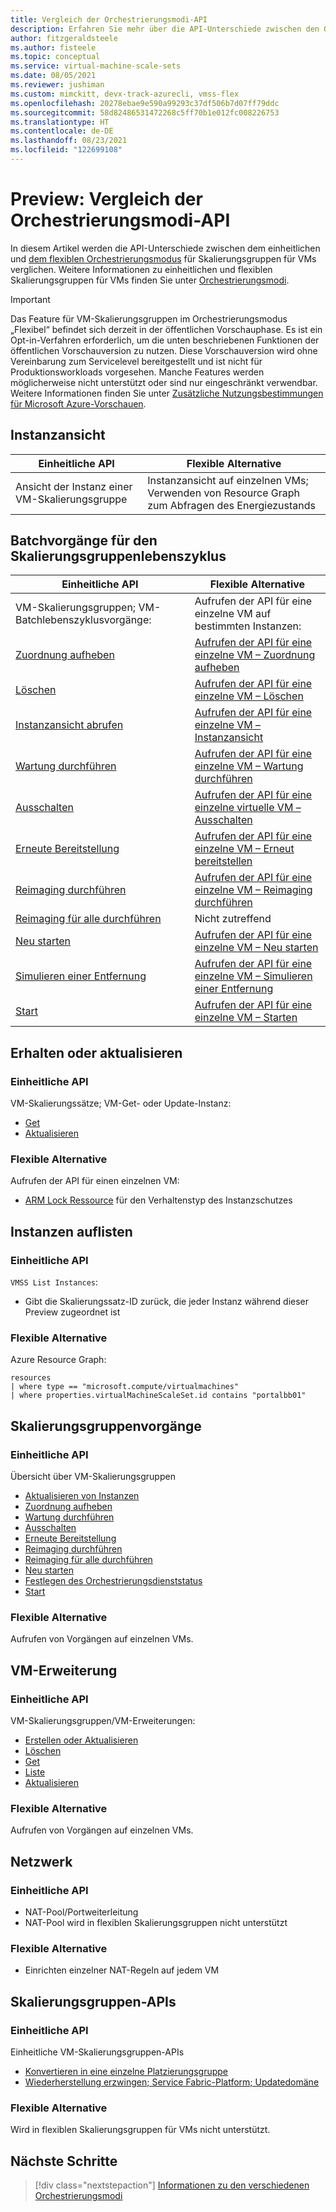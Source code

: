 ```yaml
---
title: Vergleich der Orchestrierungsmodi-API
description: Erfahren Sie mehr über die API-Unterschiede zwischen den Orchestrierungsmodi „Einheitlich“ und „Flexibel“.
author: fitzgeraldsteele
ms.author: fisteele
ms.topic: conceptual
ms.service: virtual-machine-scale-sets
ms.date: 08/05/2021
ms.reviewer: jushiman
ms.custom: mimckitt, devx-track-azurecli, vmss-flex
ms.openlocfilehash: 20278ebae9e590a99293c37df506b7d07ff79ddc
ms.sourcegitcommit: 58d82486531472268c5ff70b1e012fc008226753
ms.translationtype: HT
ms.contentlocale: de-DE
ms.lasthandoff: 08/23/2021
ms.locfileid: "122699108"
---
```

# <a name="preview-orchestration-modes-api-comparison"></a>Preview: Vergleich der Orchestrierungsmodi-API 

In diesem Artikel werden die API-Unterschiede zwischen dem einheitlichen und [dem flexiblen Orchestrierungsmodus](..\virtual-machines\flexible-virtual-machine-scale-sets.md) für Skalierungsgruppen für VMs verglichen. Weitere Informationen zu einheitlichen und flexiblen Skalierungsgruppen für VMs finden Sie unter [Orchestrierungsmodi](virtual-machine-scale-sets-orchestration-modes.md).

> [!IMPORTANT]
> Das Feature für VM-Skalierungsgruppen im Orchestrierungsmodus „Flexibel“ befindet sich derzeit in der öffentlichen Vorschauphase. Es ist ein Opt-in-Verfahren erforderlich, um die unten beschriebenen Funktionen der öffentlichen Vorschauversion zu nutzen.
> Diese Vorschauversion wird ohne Vereinbarung zum Servicelevel bereitgestellt und ist nicht für Produktionsworkloads vorgesehen. Manche Features werden möglicherweise nicht unterstützt oder sind nur eingeschränkt verwendbar.
> Weitere Informationen finden Sie unter [Zusätzliche Nutzungsbestimmungen für Microsoft Azure-Vorschauen](https://azure.microsoft.com/support/legal/preview-supplemental-terms/).


## <a name="instance-view"></a>Instanzansicht

| Einheitliche API | Flexible Alternative |
|-|-|
| Ansicht der Instanz einer VM-Skalierungsgruppe | Instanzansicht auf einzelnen VMs; Verwenden von Resource Graph zum Abfragen des Energiezustands |


## <a name="scale-set-lifecycle-batch-operations"></a>Batchvorgänge für den Skalierungsgruppenlebenszyklus  

| Einheitliche API | Flexible Alternative |
|-|-|
| VM-Skalierungsgruppen; VM-Batchlebenszyklusvorgänge:  | Aufrufen der API für eine einzelne VM auf bestimmten Instanzen: |
| [Zuordnung aufheben](/rest/api/compute/virtualmachinescalesetvms/deallocate)  | [Aufrufen der API für eine einzelne VM – Zuordnung aufheben](/rest/api/compute/virtualmachines/deallocate)   |
| [Löschen](/rest/api/compute/virtualmachinescalesetvms/delete)  | [Aufrufen der API für eine einzelne VM – Löschen](/rest/api/compute/virtualmachines/delete)  |
| [Instanzansicht abrufen](/rest/api/compute/virtualmachinescalesetvms/getinstanceview)  | [Aufrufen der API für eine einzelne VM – Instanzansicht](/rest/api/compute/virtualmachines/instanceview)  |
| [Wartung durchführen](/rest/api/compute/virtualmachinescalesetvms/performmaintenance)  | [Aufrufen der API für eine einzelne VM – Wartung durchführen](/rest/api/compute/virtualmachines/performmaintenance)  |
| [Ausschalten](/rest/api/compute/virtualmachinescalesetvms/poweroff)  | [Aufrufen der API für eine einzelne virtuelle VM  – Ausschalten](/rest/api/compute/virtualmachines/poweroff)  |
| [Erneute Bereitstellung](/rest/api/compute/virtualmachinescalesetvms/redeploy)  | [Aufrufen der API für eine einzelne VM – Erneut bereitstellen](/rest/api/compute/virtualmachines/redeploy)  |
| [Reimaging durchführen](/rest/api/compute/virtualmachinescalesetvms/reimage)  | [Aufrufen der API für eine einzelne VM – Reimaging durchführen](/rest/api/compute/virtualmachines/reimage)  |
| [Reimaging für alle durchführen](/rest/api/compute/virtualmachinescalesetvms/reimageall)  | Nicht zutreffend |
| [Neu starten](/rest/api/compute/virtualmachinescalesetvms/restart)  | [Aufrufen der API für eine einzelne VM – Neu starten](/rest/api/compute/virtualmachines/restart)  |
| [Simulieren einer Entfernung](/rest/api/compute/virtualmachinescalesetvms/simulateeviction) | [Aufrufen der API für eine einzelne VM – Simulieren einer Entfernung](/rest/api/compute/virtualmachines/simulateeviction)  |
| [Start](/rest/api/compute/virtualmachinescalesetvms/start) | [Aufrufen der API für eine einzelne VM – Starten](/rest/api/compute/virtualmachines/start) |


## <a name="get-or-update"></a>Erhalten oder aktualisieren 

### <a name="uniform-api"></a>Einheitliche API
VM-Skalierungssätze; VM-Get- oder Update-Instanz:
- [Get](/rest/api/compute/virtualmachinescalesetvms/get) 
- [Aktualisieren](/rest/api/compute/virtualmachinescalesetvms/update)

### <a name="flexible-alternative"></a>Flexible Alternative 
Aufrufen der API für einen einzelnen VM:
- [ARM Lock Ressource](https://docs.microsoft.com/azure/azure-resource-manager/management/lock-resources?tabs=json) für den Verhaltenstyp des Instanzschutzes 


## <a name="list-instances"></a>Instanzen auflisten 

### <a name="uniform-api"></a>Einheitliche API
`VMSS List Instances`: 
- Gibt die Skalierungssatz-ID zurück, die jeder Instanz während dieser Preview zugeordnet ist 

### <a name="flexible-alternative"></a>Flexible Alternative
Azure Resource Graph: 

```armasm
resources 
| where type == "microsoft.compute/virtualmachines" 
| where properties.virtualMachineScaleSet.id contains "portalbb01" 
```

## <a name="scale-set-operations"></a>Skalierungsgruppenvorgänge 

### <a name="uniform-api"></a>Einheitliche API
Übersicht über VM-Skalierungsgruppen
- [Aktualisieren von Instanzen](/rest/api/compute/virtual-machine-scale-sets/update-instances)
- [Zuordnung aufheben](/rest/api/compute/virtual-machine-scale-sets/deallocate)
- [Wartung durchführen](/rest/api/compute/virtual-machine-scale-sets/perform-maintenance)
- [Ausschalten](/rest/api/compute/virtual-machine-scale-sets/power-off)
- [Erneute Bereitstellung](/rest/api/compute/virtual-machine-scale-sets/redeploy)
- [Reimaging durchführen](/rest/api/compute/virtual-machine-scale-sets/reimage)
- [Reimaging für alle durchführen](/rest/api/compute/virtual-machine-scale-sets/reimage-all)
- [Neu starten](/rest/api/compute/virtual-machine-scale-sets/restart)
- [Festlegen des Orchestrierungsdienststatus](/rest/api/compute/virtual-machine-scale-sets/set-orchestration-service-state)
- [Start](/rest/api/compute/virtual-machine-scale-sets/start)

### <a name="flexible-alternative"></a>Flexible Alternative
Aufrufen von Vorgängen auf einzelnen VMs.


## <a name="vm-extension"></a>VM-Erweiterung

### <a name="uniform-api"></a>Einheitliche API
VM-Skalierungsgruppen/VM-Erweiterungen:
- [Erstellen oder Aktualisieren](/rest/api/compute/virtual-machine-scale-set-vm-extensions/create-or-update)
- [Löschen](/rest/api/compute/virtual-machine-scale-set-vm-extensions/delete)
- [Get](/rest/api/compute/virtual-machine-scale-set-vm-extensions/get)
- [Liste](/rest/api/compute/virtual-machine-scale-set-vm-extensions/list)
- [Aktualisieren](/rest/api/compute/virtual-machine-scale-set-vm-extensions/update) 

### <a name="flexible-alternative"></a>Flexible Alternative
Aufrufen von Vorgängen auf einzelnen VMs.


## <a name="networking"></a>Netzwerk 

### <a name="uniform-api"></a>Einheitliche API
- NAT-Pool/Portweiterleitung 
- NAT-Pool wird in flexiblen Skalierungsgruppen nicht unterstützt  

### <a name="flexible-alternative"></a>Flexible Alternative
- Einrichten einzelner NAT-Regeln auf jedem VM


## <a name="scale-set-apis"></a>Skalierungsgruppen-APIs

### <a name="uniform-api"></a>Einheitliche API
Einheitliche VM-Skalierungsgruppen-APIs
- [Konvertieren in eine einzelne Platzierungsgruppe](/rest/api/compute/virtual-machine-scale-sets/convert-to-single-placement-group)
- [Wiederherstellung erzwingen; Service Fabric-Platform; Updatedomäne](/rest/api/compute/virtual-machine-scale-sets/force-recovery-service-fabric-platform-update-domain-walk)

### <a name="flexible-alternative"></a>Flexible Alternative
Wird in flexiblen Skalierungsgruppen für VMs nicht unterstützt.


## <a name="next-steps"></a>Nächste Schritte
> [!div class="nextstepaction"]
> [Informationen zu den verschiedenen Orchestrierungsmodi](virtual-machine-scale-sets-orchestration-modes.md)